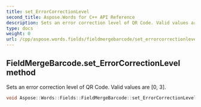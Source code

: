 ```yaml
---
title: set_ErrorCorrectionLevel
second_title: Aspose.Words for C++ API Reference
description: Sets an error correction level of QR Code. Valid values are [0, 3]. 
type: docs
weight: 0
url: /cpp/aspose.words.fields/fieldmergebarcode/set_errorcorrectionlevel/
---
```

## FieldMergeBarcode.set_ErrorCorrectionLevel method


Sets an error correction level of QR Code. Valid values are [0, 3].

```cpp
void Aspose::Words::Fields::FieldMergeBarcode::set_ErrorCorrectionLevel(const System::String &value)
```

